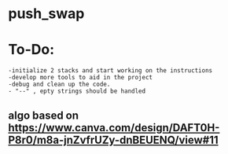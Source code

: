 # push_swap
# To-Do:
    -initialize 2 stacks and start working on the instructions
    -develop more tools to aid in the project
    -debug and clean up the code.
    - "--" , epty strings should be handled 
## algo based on https://www.canva.com/design/DAFT0H-P8r0/m8a-jnZvfrUZy-dnBEUENQ/view#11 
